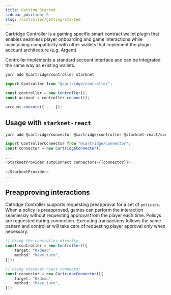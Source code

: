 ```yaml
---
title: Getting Started
sidebar_position: 0
slug: /controller/getting-started
---
```


Cartridge Controller is a gaming specific smart contract wallet plugin that enables seamless player onboarding and game interactions while maintaining compatibility with other wallets that implement the plugin account architecture (e.g. Argent).

Controller implements a standard account interface and can be integrated the same way as existing wallets.

```sh
yarn add @cartridge/controller starknet
```

```ts
import Controller from "@cartridge/controller";

const controller = new Controller();
const account = controller.connect();

account.execute({ ... });
```

## Usage with `starknet-react`

```sh
yarn add @cartridge/connector @cartridge/controller @starknet-react/core starknet
```

```ts
import ControllerConnector from "@cartridge/connector";
const connector = new CartridgeConnector()

...
<StarknetProvider autoConnect connectors={[connector]}>
    ...
</StarknetProvider>
...
```

## Preapproving interactions

Catridge Controller supports requesting preapproval for a set of `policies`. When a policy is preapproved, games can perform the interaction seamlessly without requesting approval from the player each time. Policys are requested during connection. Executing transactions follows the same pattern and controller will take care of requesting player approval only when necessary.

```ts
// Using the controller directly.
const controller = new Controller([{
    target: "0xdead",
    method: "have_turn",
}]);

// Using starknet-react connector
const connector = new CartridgeConnector([{
    target: "0xdead",
    method: "have_turn",
}])
```
